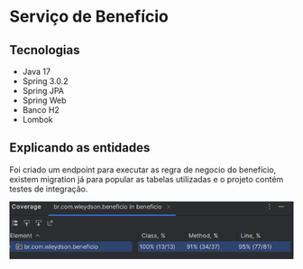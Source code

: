 # Serviço de Benefício

## Tecnologias
- Java 17
- Spring 3.0.2
- Spring JPA
- Spring Web
- Banco H2
- Lombok

## Explicando as entidades
Foi criado um endpoint para executar as regra de negocio do benefício, existem migration 
já para popular as tabelas utilizadas e o projeto contém testes de integração.

![img.png](img.png)


